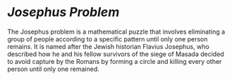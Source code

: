 # *Josephus Problem*

The Josephus problem is a mathematical puzzle that involves eliminating a group of people according to a specific pattern until only one person remains. It is named after the Jewish historian Flavius Josephus, who described how he and his fellow survivors of the siege of Masada decided to avoid capture by the Romans by forming a circle and killing every other person until only one remained.

